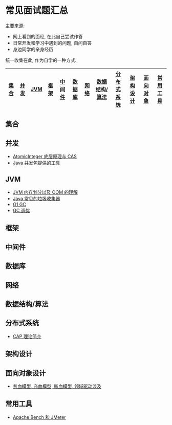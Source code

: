 # 常见面试题汇总

主要来源:
- 网上看到的面经, 在此自己尝试作答
- 日常开发和学习中遇到的问题, 自问自答
- 身边同学的亲身经历

统一收集在此, 作为自学的一种方式.

| [集合](#collection) | [并发](#concurrent) | [JVM](#jvm) | [框架](#framework) | [中间件](#middleware) | [数据库](#db) | [网络](#network) | [数据结构/算法](#algorithm) | [分布式系统](#distributed) | [架构设计](#architect) | [面向对象](#OOD) | [常用工具](#util) |
|:-:|:-:|:-:|:-:|:-:|:-:|:-:|:-:|:-:|:-:|:-:|:-:|

## <span id="collections">集合</span>

## <span id="concurrent">并发</span>
- [AtomicInteger 底层原理与 CAS](https://github.com/DestinyWang/interview/blob/master/blogs/concurrent/atomic-integer.md)
- [Java 并发包提供的工具](https://github.com/DestinyWang/interview/blob/master/blogs/concurrent/java-concurrent-util.md)

## <span id="jvm">JVM</span>
- [JVM 内存划分以及 OOM 的理解](https://github.com/DestinyWang/interview/blob/master/blogs/jvm/memory-partitioning-of-jvm.md)
- [Java 常见的垃圾收集器](https://github.com/DestinyWang/interview/blob/master/blogs/jvm/garbage-collector.md)
- [G1 GC](https://github.com/DestinyWang/interview/blob/master/blogs/jvm/g1-gc.md)
- [GC 调优](https://github.com/DestinyWang/interview/blob/master/blogs/jvm/the-gc-tuning.md)

## <span id="framework">框架</span>

## <span id="middleware">中间件</span>

## <span id="db">数据库</span>

## <span id="network">网络</span>

## <span id="algorithm">数据结构/算法</span>

## <span id="distributed">分布式系统</span>
- [CAP 理论简介](https://github.com/DestinyWang/interview/blob/master/blogs/distributed/CAP.md)

## <span id="architect">架构设计</span>

## <span id="OOD">面向对象设计</span>
- [贫血模型, 充血模型, 胀血模型, 领域驱动涉及]()

## <span id="util">常用工具</span>
- [Apache Bench 和 JMeter](https://github.com/DestinyWang/interview/blob/master/blogs/util/apache-bench-and-jmeter.md)